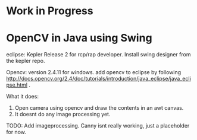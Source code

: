 # Work in Progress
# OpenCV in Java using Swing
eclipse: 
Kepler Release 2 for rcp/rap developer.
Install swing designer from the kepler repo.

Opencv:
version 2.4.11 for windows.
add opencv to eclipse by following http://docs.opencv.org/2.4/doc/tutorials/introduction/java_eclipse/java_eclipse.html .

What it does:
1. Open camera using opencv and draw the contents in an awt canvas. 
2. It doesnt do any image processing yet.

TODO:
Add imageprocessing. 
Canny isnt really working, just a placeholder for now. 
